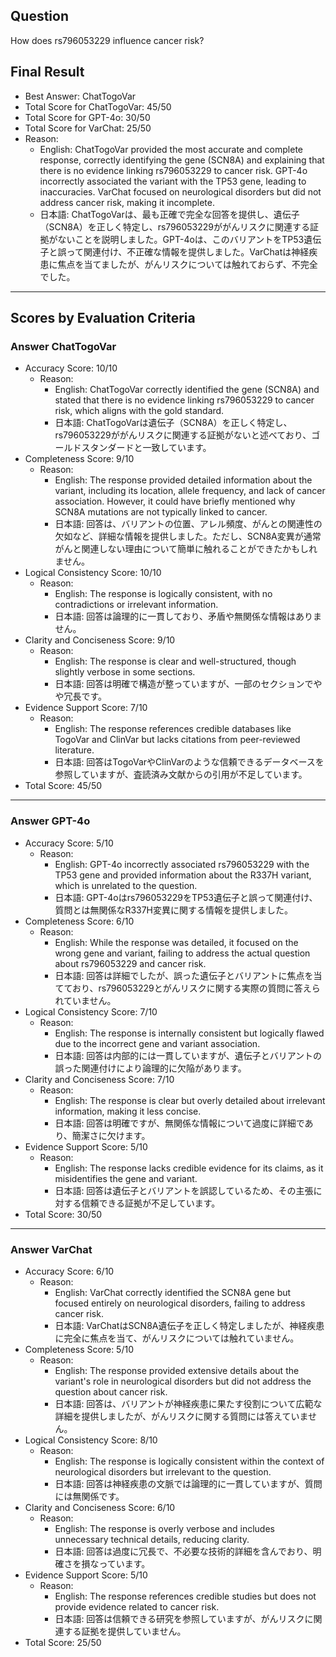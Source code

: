 ## Question

How does rs796053229 influence cancer risk?

## Final Result

- Best Answer: ChatTogoVar
- Total Score for ChatTogoVar: 45/50
- Total Score for GPT-4o: 30/50
- Total Score for VarChat: 25/50
- Reason:
  - English: ChatTogoVar provided the most accurate and complete response, correctly identifying the gene (SCN8A) and explaining that there is no evidence linking rs796053229 to cancer risk. GPT-4o incorrectly associated the variant with the TP53 gene, leading to inaccuracies. VarChat focused on neurological disorders but did not address cancer risk, making it incomplete.
  - 日本語: ChatTogoVarは、最も正確で完全な回答を提供し、遺伝子（SCN8A）を正しく特定し、rs796053229ががんリスクに関連する証拠がないことを説明しました。GPT-4oは、このバリアントをTP53遺伝子と誤って関連付け、不正確な情報を提供しました。VarChatは神経疾患に焦点を当てましたが、がんリスクについては触れておらず、不完全でした。

---

## Scores by Evaluation Criteria

### Answer ChatTogoVar
- Accuracy Score: 10/10
  - Reason: 
    - English: ChatTogoVar correctly identified the gene (SCN8A) and stated that there is no evidence linking rs796053229 to cancer risk, which aligns with the gold standard.
    - 日本語: ChatTogoVarは遺伝子（SCN8A）を正しく特定し、rs796053229ががんリスクに関連する証拠がないと述べており、ゴールドスタンダードと一致しています。
- Completeness Score: 9/10
  - Reason: 
    - English: The response provided detailed information about the variant, including its location, allele frequency, and lack of cancer association. However, it could have briefly mentioned why SCN8A mutations are not typically linked to cancer.
    - 日本語: 回答は、バリアントの位置、アレル頻度、がんとの関連性の欠如など、詳細な情報を提供しました。ただし、SCN8A変異が通常がんと関連しない理由について簡単に触れることができたかもしれません。
- Logical Consistency Score: 10/10
  - Reason: 
    - English: The response is logically consistent, with no contradictions or irrelevant information.
    - 日本語: 回答は論理的に一貫しており、矛盾や無関係な情報はありません。
- Clarity and Conciseness Score: 9/10
  - Reason: 
    - English: The response is clear and well-structured, though slightly verbose in some sections.
    - 日本語: 回答は明確で構造が整っていますが、一部のセクションでやや冗長です。
- Evidence Support Score: 7/10
  - Reason: 
    - English: The response references credible databases like TogoVar and ClinVar but lacks citations from peer-reviewed literature.
    - 日本語: 回答はTogoVarやClinVarのような信頼できるデータベースを参照していますが、査読済み文献からの引用が不足しています。
- Total Score: 45/50

---

### Answer GPT-4o
- Accuracy Score: 5/10
  - Reason: 
    - English: GPT-4o incorrectly associated rs796053229 with the TP53 gene and provided information about the R337H variant, which is unrelated to the question.
    - 日本語: GPT-4oはrs796053229をTP53遺伝子と誤って関連付け、質問とは無関係なR337H変異に関する情報を提供しました。
- Completeness Score: 6/10
  - Reason: 
    - English: While the response was detailed, it focused on the wrong gene and variant, failing to address the actual question about rs796053229 and cancer risk.
    - 日本語: 回答は詳細でしたが、誤った遺伝子とバリアントに焦点を当てており、rs796053229とがんリスクに関する実際の質問に答えられていません。
- Logical Consistency Score: 7/10
  - Reason: 
    - English: The response is internally consistent but logically flawed due to the incorrect gene and variant association.
    - 日本語: 回答は内部的には一貫していますが、遺伝子とバリアントの誤った関連付けにより論理的に欠陥があります。
- Clarity and Conciseness Score: 7/10
  - Reason: 
    - English: The response is clear but overly detailed about irrelevant information, making it less concise.
    - 日本語: 回答は明確ですが、無関係な情報について過度に詳細であり、簡潔さに欠けます。
- Evidence Support Score: 5/10
  - Reason: 
    - English: The response lacks credible evidence for its claims, as it misidentifies the gene and variant.
    - 日本語: 回答は遺伝子とバリアントを誤認しているため、その主張に対する信頼できる証拠が不足しています。
- Total Score: 30/50

---

### Answer VarChat
- Accuracy Score: 6/10
  - Reason: 
    - English: VarChat correctly identified the SCN8A gene but focused entirely on neurological disorders, failing to address cancer risk.
    - 日本語: VarChatはSCN8A遺伝子を正しく特定しましたが、神経疾患に完全に焦点を当て、がんリスクについては触れていません。
- Completeness Score: 5/10
  - Reason: 
    - English: The response provided extensive details about the variant's role in neurological disorders but did not address the question about cancer risk.
    - 日本語: 回答は、バリアントが神経疾患に果たす役割について広範な詳細を提供しましたが、がんリスクに関する質問には答えていません。
- Logical Consistency Score: 8/10
  - Reason: 
    - English: The response is logically consistent within the context of neurological disorders but irrelevant to the question.
    - 日本語: 回答は神経疾患の文脈では論理的に一貫していますが、質問には無関係です。
- Clarity and Conciseness Score: 6/10
  - Reason: 
    - English: The response is overly verbose and includes unnecessary technical details, reducing clarity.
    - 日本語: 回答は過度に冗長で、不必要な技術的詳細を含んでおり、明確さを損なっています。
- Evidence Support Score: 5/10
  - Reason: 
    - English: The response references credible studies but does not provide evidence related to cancer risk.
    - 日本語: 回答は信頼できる研究を参照していますが、がんリスクに関連する証拠を提供していません。
- Total Score: 25/50